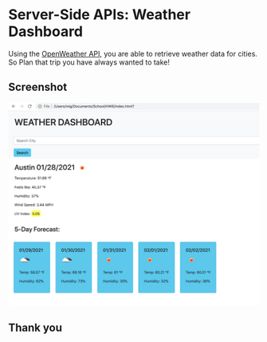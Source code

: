 # Server-Side APIs: Weather Dashboard

Using the [OpenWeather API](https://openweathermap.org/api), you are able to retrieve weather data for cities.<br/>
So Plan that trip you have always wanted to take! 

## Screenshot
![](/Assets/screenshot.jpg)

## Thank you

